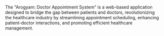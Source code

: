 The "Arogyam: Doctor Appointment System" is a web-based application designed to bridge the gap between patients and doctors, revolutionizing the healthcare industry by streamlining appointment scheduling, enhancing patient-doctor interactions, and promoting efficient healthcare management.
